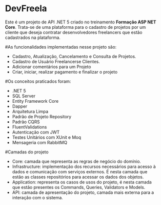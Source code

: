# DevFreela
Este é um projeto de API .NET 5 criado no treinamento **Formação ASP NET Core**. Trata-se de uma plataforma para o cadastro de projetos por um cliente que deseja contratar desenvolvedores freelancers que estão cadastrados na plataforma.

#As funcionalidades implementadas nesse projeto são:

- Cadastro, Atualização, Cancelamento e Consulta de Projetos.
- Cadastro de Usuário Freelancerse Clientes.
- Adicionar comentários para um Projeto
- Criar, iniciar, realizar pagamento e finalizar o projeto

#Os conceitos praticados foram:

- .NET 5
- SQL Server
- Entity Framework Core 
- Dapper
- Arquitetura Limpa
- Padrão de Projeto Repository
- Padrão CQRS
- FluentValidations 
- Autenticação com JWT 
- Testes Unitários com XUnit e Moq
- Mensageria com RabbitMQ

#Camadas do projeto
- Core: camada que representa as regras de negócio do domínio. 
- Infrastructure: implementação dos recursos necessários para acesso à dados e comunicação com serviços externos. É nesta camada que estão as classes repositórios para acessar os dados dos objetos.
- Application: representa os casos de usos do projeto, é nesta camada que estão presentes os Commands, Queries, Validators e Models.
- API: camada de apresentação do projeto, camada mais externa para a interação com o sistema.

